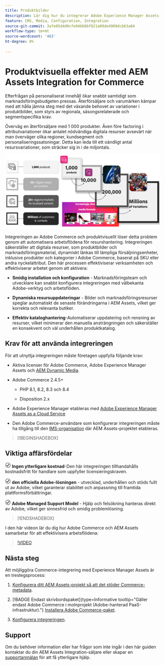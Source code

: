 ```yaml
---
title: Produktbilder
description: Lär dig hur du integrerar Adobe Experience Manager Assets med din [!DNL Commerce] -instans för att skapa och hantera mediefiler för din Commerce-butik.
feature: CMS, Media, Configuration, Integration
source-git-commit: 3afe05d4d0cfe94668bf821a09de4909dcb63a84
workflow-type: tm+mt
source-wordcount: '463'
ht-degree: 0%

---
```



# Produktvisuella effekter med AEM Assets Integration for Commerce

Efterfrågan på personaliserat innehåll ökar snabbt samtidigt som marknadsföringsbudgeten pressas. Återförsäljare och varumärken kämpar med att hålla jämna steg med det växande behovet av variationer i produktbilder, som styrs av regionala, säsongsrelaterade och segmentspecifika krav.

Överväg en återförsäljare med 1 000 produkter. Även före factoring i attributvariationer ökar antalet nödvändiga digitala resurser avsevärt när man överväger olika regioner, kundsegment och personaliseringssatsningar. Detta kan leda till ett oändligt antal resursvariationer, som sträcker sig in i de miljontals.

![kontrollera](assets/product-visuals-example.png)

Integreringen av Adobe Commerce och produktvisuellt löser detta problem genom att automatisera arbetsflödena för resurshantering. Integreringen säkerställer att digitala resurser, som produktbilder och marknadsföringsmaterial, dynamiskt länkas till lämpliga försäljningsenheter, inklusive produkter och kategorier i Adobe Commerce, baserat på SKU eller andra nyckelattribut. Den här processen effektiviserar verksamheten och effektiviserar arbetet genom att aktivera:

* **Smidig installation och konfiguration** - Marknadsföringsteam och utvecklare kan snabbt konfigurera integreringen med välbekanta Adobe-verktyg och arbetsflöden.

* **Dynamiska resursuppdateringar** - Bilder och marknadsföringsresurser speglar automatiskt de senaste förändringarna i AEM Assets, vilket ger korrekta och relevanta butiker.

* **Effektiv kataloghantering**-Automatiserar uppdatering och rensning av resurser, vilket minimerar den manuella ansträngningen och säkerställer en konsekvent och väl underhållen produktkatalog.

## Krav för att använda integreringen

För att utnyttja integreringen måste företagen uppfylla följande krav:

* Aktiva licenser för Adobe Commerce, Adobe Experience Manager Assets och [AEM Dynamic Media](https://experienceleague.adobe.com/en/docs/experience-manager-65/content/assets/dynamic/administering-dynamic-media).

* Adobe Commerce 2.4.5+

   * PHP 8.1, 8.2, 8.3 och 8.4

   * Disposition 2.x

* Adobe Experience Manager etableras med [Adobe Experience Manager Assets as a Cloud Service](https://experienceleague.adobe.com/en/docs/experience-manager-cloud-service/content/assets/overview)

* Den Adobe Commerce-användare som konfigurerar integreringen måste ha tillgång till den [IMS-organisation](https://experienceleague.adobe.com/en/docs/core-services/interface/administration/organizations#concept_EA8AEE5B02CF46ACBDAD6A8508646255) där AEM Assets-projektet etableras.

>[!BEGINSHADEBOX]

## Viktiga affärsfördelar

![kontrollera](assets/icon-check.png) **Ingen ytterligare kostnad**-Den här integreringen tillhandahålls kostnadsfritt för handlare som uppfyller licensieringskraven.

![kontrollera](assets/icon-check.png) **den officiella Adobe-lösningen** - utvecklad, underhållen och stöds fullt ut av Adobe, vilket garanterar stabilitet och anpassning till framtida plattformsförbättringar.

![check](assets/icon-check.png) **Adobe Managed Support Model** - Hjälp och felsökning hanteras direkt av Adobe, vilket ger sinnesfrid och smidig problemlösning.

>[!ENDSHADEBOX]

I den här videon lär du dig hur Adobe Commerce och AEM Assets samarbetar för att effektivisera arbetsflödena:

>[!VIDEO](https://video.tv.adobe.com/v/3447837)

## Nästa steg

Att möjliggöra Commerce-integrering med Experience Manager Assets är en trestegsprocess:

1. [Konfigurera ditt AEM Assets-projekt så att det stöder Commerce-metadata](get-started/configure-aem.md).

1. [!BADGE Endast skrivbordspaket]{type=Informative tooltip="Gäller endast Adobe Commerce i molnprojekt (Adobe-hanterad PaaS-infrastruktur)."} [Installera Adobe Commerce-paket](get-started/configure-commerce.md).

1. [Konfigurera integreringen](get-started/setup-synchronization.md).

## Support

Om du behöver information eller har frågor som inte ingår i den här guiden kontaktar du din AEM Assets Integration-säljare eller skapar en [supportanmälan](https://experienceleague.adobe.com/docs/commerce-knowledge-base/kb/help-center-guide/magento-help-center-user-guide.html#submit-ticket) för att få ytterligare hjälp.
